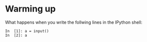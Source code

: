 
# Warming up

What happens when you write the follwing lines in the IPython shell:

    In  [1]: a = input()
    In  [2]: a
    